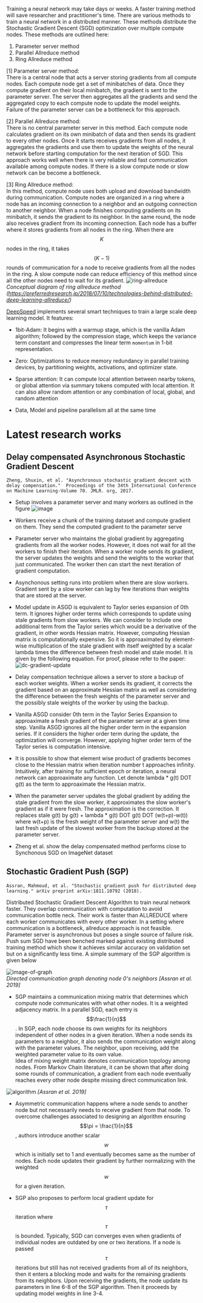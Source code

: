 <script type="text/javascript" async
  src="https://cdnjs.cloudflare.com/ajax/libs/mathjax/2.7.5/MathJax.js?config=TeX-MML-AM_CHTML">
</script>

Training a neural network may take days or weeks. A faster training method will save researcher and practitioner's time. 
There are various methods to train a neural network in a distributed manner. These methods distribute the Stochastic Gradient Descent (SGD) optimization over multiple compute nodes. These methods are outlined here:  

1. Parameter server method  
2. Parallel Allreduce method  
3. Ring Allreduce method  

[1] Parameter server method:  
There is a central node that acts a server storing gradients from all compute nodes. Each compute node get a set of minibatches of data. Once they compute gradient on their local minibatch, the gradient is sent to the parameter server. The server then aggregates all the gradients and send the aggregated copy to each compute node to update the model weights. Failure of the parameter server can be a bottleneck for this approach.

[2] Parallel Allreduce method:  
There is no central parameter server in this method. Each compute node calculates gradient on its own minibatch of data and then sends its gradient to every other nodes. Once it starts receives gradients from all nodes, it aggregates the gradients and use them to update the weights of the neural network before starting computation for the next iteration of SGD. This approach works well when there is very reliable and fast communication available among compute nodes. If there is a slow compute node or slow network can be become a bottleneck.  

[3] Ring Allreduce method:  
In this method, compute node uses both upload and download bandwidth during communication. Compute nodes are organized in a ring where a node has an incoming connection to a neighbor and an outgoing connection to another neighbor. When a node finishes computing gradients on its minibatch, it sends the gradient to its neighbor. In the same round, the node also receives gradient from its incoming connection. Each node has a buffer where it stores gradients from all nodes in the ring. When there are $$K$$ nodes in the ring, it takes $$(K-1)$$ rounds of communication for a node to receive gradients from all the nodes in the ring. A slow compute node can reduce efficiency of this method since all the other nodes need to wait for its gradient. 
![ring-allreduce](/images/ring-allreduce.png)
*Conceptual diagram of ring allreduce method (https://preferredresearch.jp/2018/07/10/technologies-behind-distributed-deep-learning-allreduce/)*

[DeepSpeed](https://www.microsoft.com/en-us/research/blog/deepspeed-extreme-scale-model-training-for-everyone/) implements several smart techniques to train a large scale deep learning model. It features:  

- 1bit-Adam: It begins with a warmup stage, which is the vanilla Adam algorithm; followed by the compression stage, which keeps the variance term constant and compresses the linear term `momentum` in 1-bit representation.

- Zero: Optimizations to reduce memory
redundancy in parallel training devices, by partitioning weights, activations, and optimizer state.

- Sparse attention: It can compute local attention between nearby tokens, or global attention via summary tokens computed with 
local attention. It can also allow random attention or any combination of local, global, and random attention

- Data, Model and pipeline parallelism all at the same time


# Latest research works

## Delay compensated Asynchronous Stochastic Gradient Descent
``
Zheng, Shuxin, et al. "Asynchronous stochastic gradient descent with delay compensation." 
Proceedings of the 34th International Conference on Machine Learning-Volume 70. JMLR. org, 2017.
``

* Setup involves a parameter server and many workers as outlined in the figure
![image](/images/ps-worker.png)

* Workers receive a chunk of the training dataset and compute gradient on them. They send the computed gradient to the 
parameter serve
* Parameter server who maintains the global gradient by aggregating gradients from all the worker nodes. However, it does not
wait for all the workers to finish their iteration. When a worker node sends its gradient, the server updates the weights and send
the weights to the worker that just communicated. The worker then can start the next iteration of gradient computation.

* Asynchonous setting runs into problem when there are slow workers. Gradient sent by a slow worker can lag by few iterations than
weights that are stored at the server.

* Model update in ASGD is equivalent to Taylor series expansion of 0th term. It ignores higher order terms which corresponds to update using stale gradients from slow workers. We can consider to include one additional term from the Taylor series which would be a derivative of the gradient, in other words Hessian matrix. However, computing Hessian matrix is computationally expensive. So it is approaximated by element-wise multiplication of the stale gradient with itself weighted by a scalar lambda times the difference between fresh model and stale model. It is given by the following equation. For proof, please refer to the paper:  
![dc-gradient-update](/images/dc-gradient-update.png)

* Delay compensation technique allows a server to store a backup of each worker weights. When a worker sends its gradient, it
corrects the gradient based on an approximate Hessian matrix as well as considering the difference between the fresh weights 
of the parameter server and the possibly stale weights of the worker by using the backup. 

* Vanilla ASGD consider 0th term in the Taylor Series Expansion to approaximate a fresh gradient of the parameter server at a given time step. Vanilla ASGD ignores all the higher order term in the expansion series. If it considers the higher order term during the update, the optimization will converge. However, applying higher order term of the Taylor series is computation intensive.

* It is possible to show that element wise product of gradients becomes close to the Hessian matrix when iteration number t approaches infinity. Intuitively, after training for sufficient epoch or iteration, a neural network can approaximate any function. Let denote lambda * g(t) DOT g(t) as the term to approaximate the Hessian matrix. 

* When the parameter server updates the global gradient by adding the stale gradient from the slow worker, it approximates the slow worker's gradient as if it were fresh. The approximation is the correction. It replaces stale g(t) by g(t) + lambda * g(t) DOT g(t) DOT (w(t+p)-w(t)) where w(t+p) is the fresh weight of the parameter server and w(t) the last fresh update of the slowest worker from the backup stored at the parameter server.

* Zheng et al. show the delay compensated method performs close to Synchonous SGD on ImageNet dataset

## Stochastic Gradient Push (SGP)

```
Assran, Mahmoud, et al. "Stochastic gradient push for distributed deep learning." arXiv preprint arXiv:1811.10792 (2018).
```

Distributed Stochastic Gradient Descent Algorithm to train neural network faster. They overlap communication with 
computation to avoid communication bottle neck. Their work is faster than ALLREDUCE where each worker communicates with
every other worker. In a setting where communication is a bottleneck, allreduce approach is not feasible. Parameter server
is asynchronous but poses a single source of failure risk. Push sum SGD have been benched marked against existing distributed training method which show it achieves similar accuracy on validation set but on a significantly less time. A simple summary of the SGP algorithm is given below

![image-of-graph](/images/sgp-dag.png)  
*Directed communication graph denoting node 0's neighbors [Assran et al. 2019]*

* SGP maintains a communication mixing matrix that determines which compute node communicates with what other nodes. It is a weighted adjacency matrix. In a parallel SGD, each entry is $$\frac{1}{n}$$. In SGP, each node choose its own weights for its neighbors independent of other nodes in a given iteration. When a node sends its parameters to a neighbor, it also sends the communication weight along with the parameter values. The neighbor, upon receiving, add the weighted parameter value to its own value.   
Idea of mixing weight matrix denotes communication topology among nodes. From Markov Chain literature, it can be shown that after doing some rounds of communication, a gradient from each node eventually reaches every other node despite missing direct communication link. 

![algorithm](/images/sgp-alg.png)
*[Assran et al. 2019]*

* Asymmetric communication happens where a node sends to another node but not necessarily needs to receive gradient from that node. To overcome challenges associated to designing an algorithm ensuring $$\pi = \frac{1}{n}$$, authors introduce another scalar $$w$$ which is initially set to 1 and eventually becomes same as the number of nodes. Each node updates their gradient by further normalizing with the weighted $$w$$ for a given iteration.  

* SGP also proposes to perform local gradient update for $$\tau$$ iteration where $$\tau$$ is bounded. Typically, SGD can converges even when gradients of individual nodes are outdated by one or two iterations. If a node is passed $$\tau$$ iterations but still has not received gradients from all of its neighbors, then it enters a blocking mode and waits for the remaining gradients from its neighbors. Upon receiving the gradients, the node update its parameters in line 6-8 of the SGP algorithm. Then it proceeds by updating model weights in line 3-4.  




